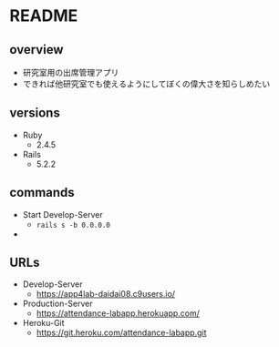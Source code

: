 # README

## overview
- 研究室用の出席管理アプリ
- できれば他研究室でも使えるようにしてぼくの偉大さを知らしめたい

## versions
- Ruby
  - 2.4.5
- Rails
  - 5.2.2

## commands
- Start Develop-Server
  - ```rails s -b 0.0.0.0```
- 

## URLs
- Develop-Server
  - https://app4lab-daidai08.c9users.io/
- Production-Server
  - https://attendance-labapp.herokuapp.com/
- Heroku-Git
  - https://git.heroku.com/attendance-labapp.git